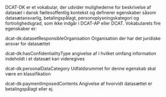 
DCAT-DK er et vokabular, der udvider mulighederne for beskrivelse af datasæt i dansk fællesoffentlig kontekst og definerer egenskaber såsom datasætansvarlig, betalingspålagt, personoplysningskategori og fortrolighedsgrad, som ikke indgår i DCAT-AP eller DCAT.
Vokabularets fire egenskaber er:

dcat-dk:datasetResponsibleOrganisation
Organisation der har det juridiske ansvar for datasættet

dcat-dk:hasConfidentialityType
angivelse af i hvilket omfang information indeholdt i et datasæt kan videregives

dcat-dk:personalDataCategory
Udfaldsrummet for denne egenskab skal være en klassifikation

dcat-dk:paymentImposedContents
Angivelse af hvorvidt datasættet er betalingspålagt eller ej. 

